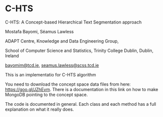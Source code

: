 # C-HTS

C-HTS: A Concept-based Hierarchical Text Segmentation approach

Mostafa Bayomi, Séamus Lawless 

ADAPT Centre, Knowledge and Data Engineering Group, 

School of Computer Science and Statistics, Trinity College Dublin, Dublin, Ireland

bayomim@tcd.ie, seamus.lawless@scss.tcd.ie

This is an implementatio for C-HTS algorithm

You need to download the concept space data files from here: https://goo.gl/JZhEvm.
There is a documentation in this link on how to make MongoDB pointing to the concept space.

The code is documented in general. Each class and each method has a full explanation on what it really does.

